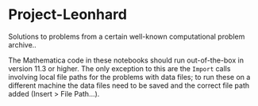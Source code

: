 # Project-Leonhard
Solutions to problems from a certain well-known computational problem archive..

The Mathematica code in these notebooks should run out-of-the-box in version 11.3 or higher. The only exception to this are the `Import` calls involving local file paths for the problems with data files; to run these on a different machine the data files need to be saved and the correct file path added (Insert > File Path...).
